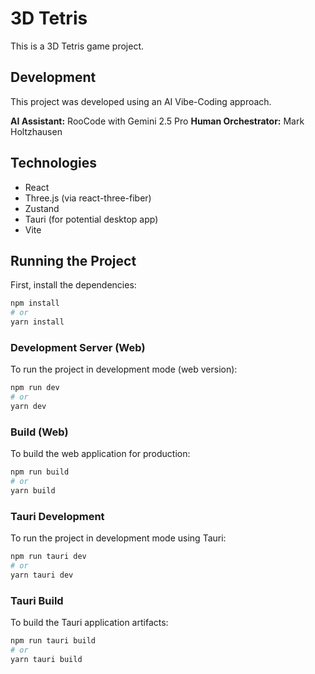# 3D Tetris

This is a 3D Tetris game project.

## Development

This project was developed using an AI Vibe-Coding approach.

**AI Assistant:** RooCode with Gemini 2.5 Pro
**Human Orchestrator:** Mark Holtzhausen


## Technologies

*   React
*   Three.js (via react-three-fiber)
*   Zustand
*   Tauri (for potential desktop app)
*   Vite

## Running the Project

First, install the dependencies:

```bash
npm install
# or
yarn install
```

### Development Server (Web)

To run the project in development mode (web version):

```bash
npm run dev
# or
yarn dev
```

### Build (Web)

To build the web application for production:

```bash
npm run build
# or
yarn build
```

### Tauri Development

To run the project in development mode using Tauri:

```bash
npm run tauri dev
# or
yarn tauri dev
```

### Tauri Build

To build the Tauri application artifacts:

```bash
npm run tauri build
# or
yarn tauri build
```
